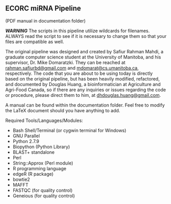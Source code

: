 ECORC miRNA Pipeline
-------
(PDF manual in documentation folder) 

***WARNING***
The scripts in this pipeline utilize wildcards for filenames. ALWAYS read the script to see if it is necessary to change them so that your files are compatible as well. 

The original pipeline was designed and created by Safiur Rahman Mahdi, a graduate computer science student at the University of Manitoba, and his supervisor, Dr. Mike Domaratzki. They can be reached at rahman.safiurbd@gmail.com
and mdomarat@cs.umanitoba.ca, respectively. The code that you are about to be using today is directly based on the original pipeline, but has been heavily modified, refactored, and documented by Douglas Huang, a bioinformatician at Agriculture and Agri-Food Canada, so if there are any inquiries or issues regarding the code or procedure, please direct them to him, at dhdouglas.huang@gmail.com. 

A manual can be found within the documentation folder. Feel free to modify the LaTeX document should you have anything to add.

Required Tools/Languages/Modules:
- Bash Shell/Terminal (or cygwin terminal for Windows)
- GNU Parallel
- Python 2.7.9
- Biopython (Python Library)
- BLAST+ standalone
- Perl
- String::Approx (Perl module)
- R programming language
- edgeR (R package)
- bowtie2
- MAFFT
- FASTQC (for quality control)
- Geneious (for quality control)
